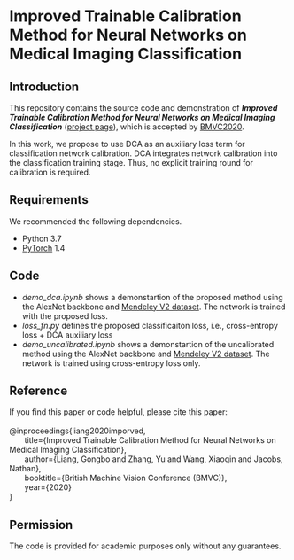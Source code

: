 # Improved Trainable Calibration Method for Neural Networks on Medical Imaging Classification

## Introduction
This repository contains the source code and demonstration of ***Improved Trainable Calibration Method for Neural Networks on Medical Imaging Classification*** ([project page](http://www.gb-liang.com/dca.html)), which is accepted by [BMVC2020](https://bmvc2020.github.io). 

In this work, we propose to use DCA as an auxiliary loss term for classification network calibration. DCA integrates network calibration into the classification training stage. Thus, no explicit training round for calibration is required. 

## Requirements 
We recommended the following dependencies.
- Python 3.7
- [PyTorch](https://pytorch.org) 1.4

## Code
- *demo_dca.ipynb* shows a demonstartion of the proposed method using the AlexNet backbone and [Mendeley V2 dataset](https://www.kaggle.com/andrewmvd/pediatric-pneumonia-chest-xray). The network is trained with the proposed loss.
- *loss_fn.py* defines the proposed classificaiton loss, i.e., cross-entropy loss + DCA auxiliary loss
- *demo_uncalibrated.ipynb* shows a demonstartion of the uncalibrated method using the AlexNet backbone and [Mendeley V2 dataset](https://www.kaggle.com/andrewmvd/pediatric-pneumonia-chest-xray). The network is trained using cross-entropy loss only.

## Reference
If you find this paper or code helpful, please cite this paper:
<br/> 
<br/> 
@inproceedings{liang2020imporved,  
&nbsp;&nbsp;&nbsp;&nbsp;&nbsp;&nbsp; title={Improved Trainable Calibration Method for Neural Networks on Medical Imaging Classification},  
&nbsp;&nbsp;&nbsp;&nbsp;&nbsp;&nbsp; author={Liang, Gongbo and Zhang, Yu and Wang, Xiaoqin and Jacobs, Nathan},  
&nbsp;&nbsp;&nbsp;&nbsp;&nbsp;&nbsp; booktitle={British Machine Vision Conference (BMVC)},  
&nbsp;&nbsp;&nbsp;&nbsp;&nbsp;&nbsp; year={2020} <br/>
}

## Permission
The code is provided for academic purposes only without any guarantees.
